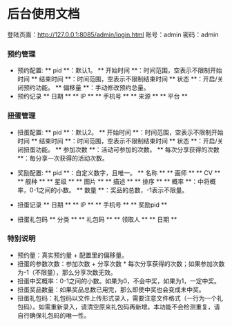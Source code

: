 后台使用文档
============
登陆页面：http://127.0.0.1:8085/admin/login.html
账号：admin
密码：admin


### 预约管理
* 预约配置:
** pid **：默认1。
** 开始时间 **：时间范围，空表示不限制开始时间
** 结束时间 **：时间范围，空表示不限制结束时间
** 状态 **：开启/关闭预约功能。
** 偏移量 **：手动修改预约总量。
* 预约记录
** 日期 **
** IP **
** 手机号 **
** 来源 **
** 平台 **


### 扭蛋管理
* 扭蛋配置:
** pid **：默认2。
** 开始时间 **：时间范围，空表示不限制开始时间
** 结束时间 **：时间范围，空表示不限制结束时间
** 状态 **：开启/关闭扭蛋功能。
** 参加次数 **：活动可参加的次数。
** 每次分享获得的次数 **：每分享一次获得的活动次数。

* 奖励配置:
** pid **：自定义数字，且唯一。
** 名称 **
** 画师 **
** CV **
** 舰种 **
** 星级 **
** 图片 **
** 描述 **
** 排序 **
** 概率 **：中将概率，0-1之间的小数。
** 数量 **：奖品的总数，-1表示不限量。

* 扭蛋记录
** 日期 **
** IP **
** 手机号 **
** 奖励pid **

* 扭蛋礼包码
** 分类 **
** 礼包码 **
** 领取人 **
** 日期 **

### 特别说明
* 预约量：真实预约量 + 配置里的偏移量。
* 扭蛋的参数次数：参加次数 + 分享次数 * 每次分享获得的次数；如果参加次数为-1（不限量），那么分享次数无效。
* 扭蛋中奖概率：0-1之间的小数。如果为0，不会中奖，如果为1，一定中奖。
* 扭蛋奖品数量：如果奖品总数已用完，那么即使中奖也会变成未中奖。
* 扭蛋礼包码：礼包码以文件上传形式录入，需要注意文件格式（一行为一个礼包码）。如需重新录入，请清空原来礼包码再新增。本功能不会检测重复，请自行确保礼包码的唯一性。

